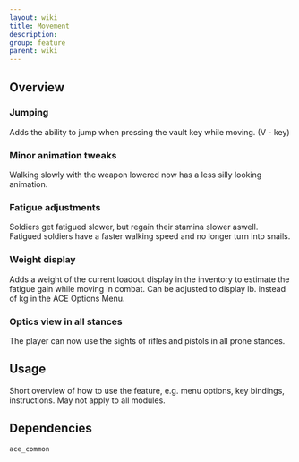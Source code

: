 ```yaml
---
layout: wiki
title: Movement
description: 
group: feature
parent: wiki
---
```


## Overview

### Jumping
Adds the ability to jump when pressing the vault key while moving. (V - key)

### Minor animation tweaks
Walking slowly with the weapon lowered now has a less silly looking animation.

### Fatigue adjustments
Soldiers get fatigued slower, but regain their stamina slower aswell. Fatigued soldiers have a faster walking speed and no longer turn into snails.

### Weight display
Adds a weight of the current loadout display in the inventory to estimate the fatigue gain while moving in combat. Can be adjusted to display lb. instead of kg in the ACE Options Menu.

### Optics view in all stances
The player can now use the sights of rifles and pistols in all prone stances.


## Usage

Short overview of how to use the feature, e.g. menu options, key bindings, 
instructions. May not apply to all modules.


## Dependencies

`ace_common`
